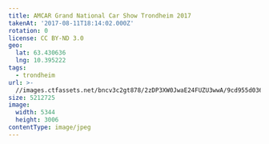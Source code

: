 ```yaml
---
title: AMCAR Grand National Car Show Trondheim 2017
takenAt: '2017-08-11T18:14:02.000Z'
rotation: 0
license: CC BY-ND 3.0
geo:
  lat: 63.430636
  lng: 10.395222
tags:
  - trondheim
url: >-
  //images.ctfassets.net/bncv3c2gt878/2zDP3XW0JwaE24FUZU3wwA/9cd955d03628b95e4d64dd8123600194/amcar-grand-national-car-show-trondheim-2017_36370942401_o
size: 5212725
image:
  width: 5344
  height: 3006
contentType: image/jpeg
---
```


